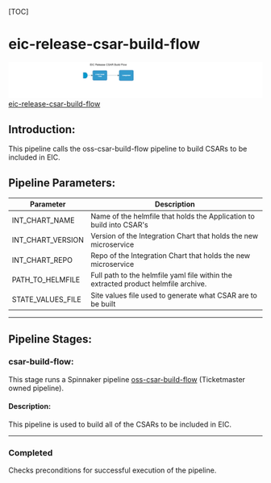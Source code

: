 [TOC]

# eic-release-csar-build-flow

![eic-release-csar-build-flow](../diagrams/eic_release_csar_build_flow.png)
[eic-release-csar-build-flow](https://spinnaker.rnd.gic.ericsson.se/#/applications/eic-release-e2e-cicd/executions/configure/7a7c372b-a633-4c03-a4fe-ee5f08c433bd)
## Introduction:
This pipeline calls the oss-csar-build-flow pipeline to build CSARs to be included in EIC.

## Pipeline Parameters:
| Parameter | Description |
|-----|-----|
| INT_CHART_NAME | Name of the helmfile that holds the Application to build into CSAR's |
| INT_CHART_VERSION | Version of the Integration Chart that holds the new microservice |
| INT_CHART_REPO | Repo of the Integration Chart that holds the new microservice |
| PATH_TO_HELMFILE | Full path to the helmfile yaml file within the extracted product helmfile archive. |
| STATE_VALUES_FILE | Site values file used to generate what CSAR are to be built |
 * * *

## Pipeline Stages:

### csar-build-flow:
This stage runs a Spinnaker pipeline [oss-csar-build-flow](https://spinnaker.rnd.gic.ericsson.se/#/applications/common-e2e-cicd/executions/configure/a1761b58-9846-46db-8833-9c6e3b3eb293) (Ticketmaster owned pipeline).

#### Description:
This pipeline is used to build all of the CSARs to be included in EIC.

 * * *
### Completed

Checks preconditions for successful execution of the pipeline.

